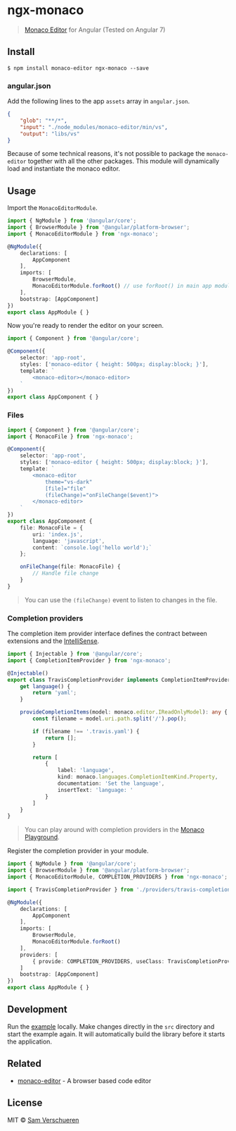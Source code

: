 # ngx-monaco

> [Monaco Editor](https://github.com/Microsoft/monaco-editor) for Angular (Tested on Angular 7)

## Install

```
$ npm install monaco-editor ngx-monaco --save
```

### angular.json

Add the following lines to the app `assets` array in `angular.json`.

```json
{
	"glob": "**/*",
	"input": "./node_modules/monaco-editor/min/vs",
	"output": "libs/vs"
}
```

Because of some technical reasons, it's not possible to package the `monaco-editor` together with all the other packages. This module will dynamically load and instantiate the monaco editor.


## Usage

Import the `MonacoEditorModule`.

```ts
import { NgModule } from '@angular/core';
import { BrowserModule } from '@angular/platform-browser';
import { MonacoEditorModule } from 'ngx-monaco';

@NgModule({
	declarations: [
		AppComponent
	],
	imports: [
		BrowserModule,
		MonacoEditorModule.forRoot() // use forRoot() in main app module only.
	],
	bootstrap: [AppComponent]
})
export class AppModule { }
```

Now you're ready to render the editor on your screen.

```ts
import { Component } from '@angular/core';

@Component({
	selector: 'app-root',
	styles: ['monaco-editor { height: 500px; display:block; }'],
	template: `
		<monaco-editor></monaco-editor>
	`
})
export class AppComponent { }
```

### Files

```ts
import { Component } from '@angular/core';
import { MonacoFile } from 'ngx-monaco';

@Component({
	selector: 'app-root',
	styles: ['monaco-editor { height: 500px; display:block; }'],
	template: `
		<monaco-editor
			theme="vs-dark"
			[file]="file"
			(fileChange)="onFileChange($event)">
		</monaco-editor>
	`
})
export class AppComponent {
	file: MonacoFile = {
		uri: 'index.js',
		language: 'javascript',
		content: `console.log('hello world');`
	};

	onFileChange(file: MonacoFile) {
		// Handle file change
	}
}
```

> You can use the `(fileChange)` event to listen to changes in the file.

### Completion providers

The completion item provider interface defines the contract between extensions and the [IntelliSense](https://code.visualstudio.com/docs/editor/intellisense).

```ts
import { Injectable } from '@angular/core';
import { CompletionItemProvider } from 'ngx-monaco';

@Injectable()
export class TravisCompletionProvider implements CompletionItemProvider {
	get language() {
		return 'yaml';
	}

	provideCompletionItems(model: monaco.editor.IReadOnlyModel): any {
		const filename = model.uri.path.split('/').pop();

		if (filename !== '.travis.yaml') {
			return [];
		}

		return [
			{
				label: 'language',
				kind: monaco.languages.CompletionItemKind.Property,
				documentation: 'Set the language',
				insertText: 'language: '
			}
		]
	}
}
```

> You can play around with completion providers in the [Monaco Playground](https://microsoft.github.io/monaco-editor/playground.html#extending-language-services-completion-provider-example).

Register the completion provider in your module.

```ts
import { NgModule } from '@angular/core';
import { BrowserModule } from '@angular/platform-browser';
import { MonacoEditorModule, COMPLETION_PROVIDERS } from 'ngx-monaco';

import { TravisCompletionProvider } from './providers/travis-completion.provider';

@NgModule({
	declarations: [
		AppComponent
	],
	imports: [
		BrowserModule,
		MonacoEditorModule.forRoot()
	],
	providers: [
		{ provide: COMPLETION_PROVIDERS, useClass: TravisCompletionProvider, multi: true }
	]
	bootstrap: [AppComponent]
})
export class AppModule { }
```

## Development

Run the [example](example) locally. Make changes directly in the `src` directory and start the example again. It will automatically build the library before it starts the application.


## Related

- [monaco-editor](https://github.com/Microsoft/monaco-editor) - A browser based code editor


## License

MIT © [Sam Verschueren](https://github.com/SamVerschueren)
